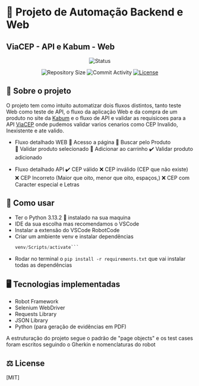 # 🤖 Projeto de Automação Backend e Web
## ViaCEP - API e Kabum - Web

<p align="center">
  <img
    src="https://img.shields.io/badge/Status-Concluido-green?style=flat-square"
    alt="Status"
  />
</p>

<p align="center">
  <img
    src="https://img.shields.io/github/repo-size/Thomazrlima/README.md-Templates?style=flat"
    alt="Repository Size"
  />
  <img
    src="https://img.shields.io/github/commit-activity/t/Thomazrlima/README.md-Templates?style=flat&logo=github"
    alt="Commit Activity"
  />
  <a href="LICENSE.md"
    ><img
      src="https://img.shields.io/github/license/Thomazrlima/README.md-Templates"
      alt="License"
  /></a>
</p>


## 🚀 Sobre o projeto

O projeto tem como intuito automatizar dois fluxos distintos, tanto teste Web como teste de API, o fluxo da aplicação Web e da compra de um produto no site da <a href="http://kabum.com.br/">Kabum</a> e o fluxo de API e validar as requisicoes para a API <a href="viacep.com.br">ViaCEP</a> onde pudemos validar varios cenarios como CEP Invalido, Inexistente e ate valido. 

- Fluxo detalhado WEB 
🔗 Acesso a página
🔎 Buscar pelo Produto  
📌 Validar produto selecionado 
🛒 Adicionar ao carrinho
✔️ Validar produto adicionado

- Fluxo detalhado API
✔️ CEP válido
❌ CEP inválido (CEP que não existe)
❌ CEP Incorreto (Maior que oito, menor que oito, espaços,)
❌ CEP com Caracter especial e Letras


## 🔧 Como usar

- Ter o Python 3.13.2 :snake: instalado na sua maquina
- IDE da sua escolha mas recomendamos o VSCode
- Instalar a extensão do VSCode RobotCode
- Criar um ambiente venv e instalar dependências 
    ```python -m venv venv
    venv/Scripts/activate```
- Rodar no terminal o <code>pip install -r requirements.txt</code> que vai instalar todas as dependências

## 🖥️ Tecnologias implementadas

- Robot Framework
- Selenium WebDriver
- Requests Library
- JSON Library
- Python (para geração de evidências em PDF)

A estruturação do projeto segue o padrão de "page objects" e os test cases foram escritos seguindo o Gherkin e nomenclaturas do robot


## ⚖️ License

[MIT]